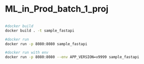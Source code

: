 # ML_in_Prod_batch_1_proj
```bash

#docker build
docker build . -t sample_fastapi

#docker run
docker run -p 8080:8080 sample_fastapi

#docker run with env
docker run -p 8080:8080 --env APP_VERSION=v9999 sample_fastapi
```
